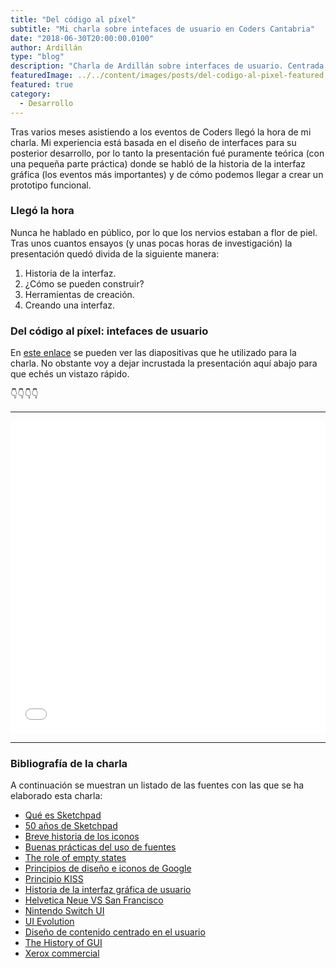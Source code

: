 ```yaml
---
title: "Del código al píxel"
subtitle: "Mi charla sobre intefaces de usuario en Coders Cantabria"
date: "2018-06-30T20:00:00.0100"
author: Ardillán
type: "blog"
description: "Charla de Ardillán sobre interfaces de usuario. Centrada en la historia de las interfaces desde principios de siglo hasta nuestros días."
featuredImage: ../../content/images/posts/del-codigo-al-pixel-featured.jpg
featured: true
category:
  - Desarrollo
---
```


Tras varios meses asistiendo a los eventos de Coders llegó la hora de mi charla. Mi experiencia está basada en el diseño
de interfaces para su posterior desarrollo, por lo tanto la presentación fué puramente teórica (con una pequeña parte práctica) donde
se habló de la historia de la interfaz gráfica (los eventos más importantes) y de cómo podemos llegar a crear un prototipo funcional.

### Llegó la hora

Nunca he hablado en público, por lo que los nervios estaban a flor de piel. Tras unos cuantos ensayos (y unas pocas horas de investigación) la presentación quedó divida de la siguiente manera:

1. Historia de la interfaz.
2. ¿Cómo se pueden construir?
3. Herramientas de creación.
4. Creando una interfaz.

### Del código al píxel: intefaces de usuario

En [este enlace](http://ardillan.com/interfaces) se pueden ver las diapositivas que he utilizado para la charla. No obstante voy a dejar
incrustada la presentación aquí abajo para que echés un vistazo rápido.

👇👇👇👇

---

<iframe src="//slides.com/ardillan/interfaces-de-usuario/embed#/1" width="100%" height="500px" scrolling="no" frameborder="0" webkitallowfullscreen mozallowfullscreen allowfullscreen></iframe>

---

### Bibliografía de la charla

A continuación se muestran un listado de las fuentes con las que se ha elaborado esta charla:

- [Qué es Sketchpad](http://history-computer.com/ModernComputer/Software/Sketchpad.html)
- [50 años de Sketchpad](https://www.xataka.com/otros/sketchpad-cumple-50-anos-cuando-sutherland-sono-con-el-diseno-asistido-por-ordenador)
- [Breve historia de los iconos](http://floobynooby.blogspot.com.es/2010/10/brief-history-of-icons.html)
- [Buenas prácticas del uso de fuentes](https://blog.typekit.com/2011/03/17/type-study-typographic-hierarchy/)
- [The role of empty states](https://www.smashingmagazine.com/2017/02/user-onboarding-empty-states-mobile-apps/)
- [Principios de diseño e iconos de Google](https://material.io/design/iconography/system-icons.html#system-icon-metrics)
- [Principio KISS](https://es.wikipedia.org/wiki/Principio_KISS)
- [Historia de la interfaz gráfica de usuario](https://es.wikipedia.org/wiki/Historia_de_la_interfaz_gráfica_de_usuario)
- [Helvetica Neue VS San Francisco](https://designforhackers.com/blog/san-francisco-font/)
- [Nintendo Switch UI](https://medium.com/games-ux/thoughts-on-the-nintendo-switch-user-interface-b441129f063d)
- [UI Evolution](https://www.butterfly.com.au/blog/design/ui-design-a-history-of-web-design-trends)
- [Diseño de contenido centrado en el usuario](http://www.claraavilac.com/2018/01/29/diseno-contenido-centrado-usurio/)
- [The History of GUI](https://www.youtube.com/watch?v=ncCSmDAmcQY)
- [Xerox commercial](https://www.theverge.com/2012/4/26/2976870/xerox-alto-commercial-1972-personal-assistant)
